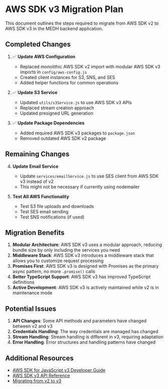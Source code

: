 # AWS SDK v3 Migration Plan

This document outlines the steps required to migrate from AWS SDK v2 to AWS SDK v3 in the MEDH backend application.

## Completed Changes

1. ✅ **Update AWS Configuration**
   - Replaced monolithic AWS SDK v2 import with modular AWS SDK v3 imports in `config/aws-config.js`
   - Created client instances for S3, SNS, and SES
   - Added helper functions for common operations

2. ✅ **Update S3 Service**
   - Updated `utils/s3Service.js` to use AWS SDK v3 APIs
   - Replaced stream creation approach
   - Updated presigned URL generation

3. ✅ **Update Package Dependencies**
   - Added required AWS SDK v3 packages to `package.json`
   - Removed outdated AWS SDK v2 package

## Remaining Changes

4. **Update Email Service**
   - Update `services/emailService.js` to use SES client from AWS SDK v3 instead of v2
   - This might not be necessary if currently using nodemailer

5. **Test All AWS Functionality**
   - Test S3 file uploads and downloads
   - Test SES email sending
   - Test SNS notifications (if used)

## Migration Benefits

1. **Modular Architecture**: AWS SDK v3 uses a modular approach, reducing bundle size by only including the services you need
2. **Middleware Stack**: AWS SDK v3 introduces a middleware stack that allows you to customize request processing
3. **Promises First**: AWS SDK v3 is designed with Promises as the primary async pattern, no more `.promise()` calls
4. **Better TypeScript Support**: AWS SDK v3 has improved TypeScript definitions
5. **Active Development**: AWS SDK v3 is actively maintained while v2 is in maintenance mode

## Potential Issues

1. **API Changes**: Some API methods and parameters have changed between v2 and v3
2. **Credentials Handling**: The way credentials are managed has changed
3. **Stream Handling**: Stream handling is different in v3, requiring adaptation
4. **Error Handling**: Error structures and handling patterns have changed

## Additional Resources

- [AWS SDK for JavaScript v3 Developer Guide](https://docs.aws.amazon.com/sdk-for-javascript/v3/developer-guide/welcome.html)
- [AWS SDK v3 API Reference](https://docs.aws.amazon.com/AWSJavaScriptSDK/v3/latest/)
- [Migrating from v2 to v3](https://docs.aws.amazon.com/sdk-for-javascript/v3/developer-guide/migrating-to-v3.html) 
